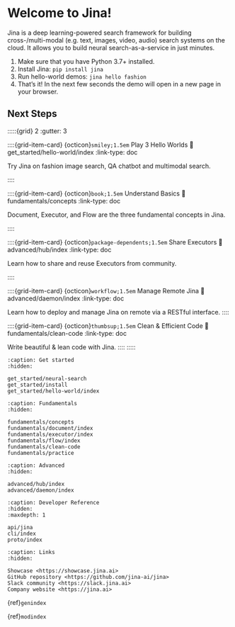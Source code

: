 # Welcome to Jina!

Jina is a deep learning-powered search framework for building cross-/multi-modal (e.g. text, images, video, audio) search systems on the cloud. It allows you to build neural search-as-a-service in just minutes.

1. Make sure that you have Python 3.7+ installed.
2. Install Jina: ``pip install jina``
3. Run hello-world demos: ``jina hello fashion``
4. That’s it! In the next few seconds the demo will open in a new page in your browser.

## Next Steps

:::::{grid} 2
:gutter: 3


::::{grid-item-card} {octicon}`smiley;1.5em` Play 3 Hello Worlds
:link: get_started/hello-world/index
:link-type: doc

Try Jina on fashion image search, QA chatbot and multimodal search.

::::

::::{grid-item-card} {octicon}`book;1.5em` Understand Basics
:link: fundamentals/concepts
:link-type: doc

Document, Executor, and Flow are the three fundamental concepts in Jina.

::::

::::{grid-item-card} {octicon}`package-dependents;1.5em` Share Executors
:link: advanced/hub/index
:link-type: doc

Learn how to share and reuse Executors from community.

::::


::::{grid-item-card} {octicon}`workflow;1.5em`  Manage Remote Jina 
:link: advanced/daemon/index
:link-type: doc

Learn how to deploy and manage Jina on remote via a RESTful interface.
::::


::::{grid-item-card} {octicon}`thumbsup;1.5em` Clean & Efficient Code 
:link: fundamentals/clean-code
:link-type: doc

Write beautiful & lean code with Jina.
::::
:::::



```{toctree}
:caption: Get started
:hidden:

get_started/neural-search
get_started/install
get_started/hello-world/index
```

```{toctree}
:caption: Fundamentals
:hidden:

fundamentals/concepts
fundamentals/document/index
fundamentals/executor/index
fundamentals/flow/index
fundamentals/clean-code
fundamentals/practice
```


```{toctree}
:caption: Advanced
:hidden:

advanced/hub/index
advanced/daemon/index
```

```{toctree}
:caption: Developer Reference
:hidden:
:maxdepth: 1

api/jina
cli/index
proto/index
```

```{toctree}
:caption: Links
:hidden:

Showcase <https://showcase.jina.ai>
GitHub repository <https://github.com/jina-ai/jina>
Slack community <https://slack.jina.ai>
Company website <https://jina.ai>

```

{ref}`genindex` 

{ref}`modindex`

